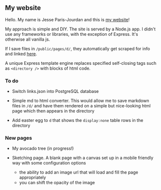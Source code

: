 ## My website

Hello. My name is Jesse Paris-Jourdan and this is [my website](http://jespajo.com/)!

My approach is simple and DIY. The site is served by a Node.js app. I didn't use any frameworks or libraries, with the exception of Express. It's otherwise all vanilla js.

If I save files in `/public/pages/d/`, they automatically get scraped for info and linked [here](http://jespajo.com/d).

A unique Express template engine replaces specified self-closing tags such as `<directory />` with blocks of html code.


### To do

- Switch links.json into PostgreSQL database

- Simple md to html converter. This would allow me to save markdown files in `/d/` and have them rendered on a simple but nice-looking html page which then appears in the directory

- Add easter egg to `d` that shows the `display:none` table rows in the directory


### New pages

- My avocado tree (in progress!)

- Sketching page. A blank page with a canvas set up in a mobile friendly way with some configuration options
  - the ability to add an image url that will load and fill the page appropriately
  - you can shift the opacity of the image